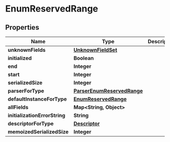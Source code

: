 # EnumReservedRange

## Properties
Name | Type | Description | Notes
------------ | ------------- | ------------- | -------------
**unknownFields** | [**UnknownFieldSet**](UnknownFieldSet.md) |  |  [optional]
**initialized** | **Boolean** |  |  [optional]
**end** | **Integer** |  |  [optional]
**start** | **Integer** |  |  [optional]
**serializedSize** | **Integer** |  |  [optional]
**parserForType** | [**ParserEnumReservedRange**](ParserEnumReservedRange.md) |  |  [optional]
**defaultInstanceForType** | [**EnumReservedRange**](EnumReservedRange.md) |  |  [optional]
**allFields** | **Map&lt;String, Object&gt;** |  |  [optional]
**initializationErrorString** | **String** |  |  [optional]
**descriptorForType** | [**Descriptor**](Descriptor.md) |  |  [optional]
**memoizedSerializedSize** | **Integer** |  |  [optional]
